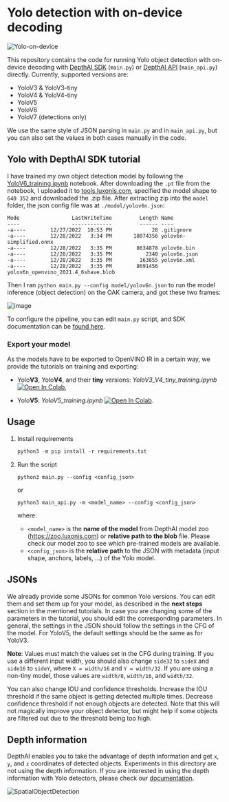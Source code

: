 # Yolo detection with on-device decoding

![Yolo-on-device](https://user-images.githubusercontent.com/56075061/144863222-a52be87e-b1f0-4a0a-b39b-f865bbb6e4a4.png)

This repository contains the code for running Yolo object detection with on-device decoding with [DepthAI SDK](https://docs.luxonis.com/projects/sdk/en/latest/) (`main.py`)  or [DepthAI API](https://docs.luxonis.com/projects/api/en/latest/) (`main_api.py`) directly. Currently, supported versions are:

* YoloV3 & YoloV3-tiny
* YoloV4 & YoloV4-tiny
* YoloV5
* YoloV6
* YoloV7 (detections only)

We use the same style of JSON parsing in `main.py` and in `main_api.py`, but you can also set the values in both cases manually in the code.


## Yolo with DepthAI SDK tutorial

I have trained my own object detection model by following the
[YoloV6_training.ipynb](https://github.com/luxonis/depthai-ml-training/blob/master/colab-notebooks/YoloV6_training.ipynb) notebook. After downloading the `.pt` file from the notebook,
I uploaded it to [tools.luxonis.com](https://tools.luxonis.com), specified the model shape to `640 352` and downloaded the .zip file. After extracting zip into the `model` folder, the json config file was at `./model/yolov6n.json`:

```
Mode                 LastWriteTime         Length Name
----                 -------------         ------ ----
-a----        12/27/2022  10:53 PM             28 .gitignore
-a----        12/28/2022   3:34 PM       18074356 yolov6n-simplified.onnx
-a----        12/28/2022   3:35 PM        8634878 yolov6n.bin
-a----        12/28/2022   3:35 PM           2340 yolov6n.json
-a----        12/28/2022   3:35 PM         163855 yolov6n.xml
-a----        12/28/2022   3:35 PM        8691456 yolov6n_openvino_2021.4_6shave.blob
```

Then I ran `python main.py --config model/yolov6n.json` to run the model inference (object detection) on the OAK camera, and got these two frames:

![image](https://user-images.githubusercontent.com/18037362/209836980-c4ab8ffe-faab-4feb-9a8e-1ba9227f7fd7.png)

To configure the pipeline, you can edit `main.py` script, and SDK documentation can be [found here](https://docs.luxonis.com/projects/sdk/en/latest/).

### Export your model

As the models have to be exported to OpenVINO IR in a certain way, we provide the tutorials on training and exporting:

* Yolo**V3**, Yolo**V4**, and their **tiny** versions: *YoloV3_V4_tiny_training.ipynb* [![Open In Colab](https://colab.research.google.com/assets/colab-badge.svg)](https://colab.research.google.com/github/luxonis/depthai-ml-training/blob/master/colab-notebooks/YoloV3_V4_tiny_training.ipynb),

* Yolo**V5**: *YoloV5_training.ipynb* [![Open In Colab](https://colab.research.google.com/assets/colab-badge.svg)](https://colab.research.google.com/github/luxonis/depthai-ml-training/blob/master/colab-notebooks/YoloV5_training.ipynb).


## Usage

1. Install requirements
	```python
	python3 -m pip install -r requirements.txt
	```
2. Run the script
    ```
    python3 main.py --config <config_json>
    ```
    or
    ```
    python3 main_api.py -m <model_name> --config <config_json>
    ```
    where:

    * `<model_name>` is the **name of the model** from DepthAI model zoo (https://zoo.luxonis.com) or **relative path to the blob** file. Please check our model zoo to see which pre-trained models are available.
    * `<config_json>` is the **relative path** to the JSON with metadata (input shape, anchors, labels, ...) of the Yolo model.


## JSONs

We already provide some JSONs for common Yolo versions. You can edit them and set them up for your model, as described in the **next steps** section in the mentioned tutorials. In case you are changing some of the parameters in the tutorial, you should edit the corresponding parameters. In general, the settings in the JSON should follow the settings in the CFG of the model. For YoloV5, the default settings should be the same as for YoloV3.

**Note**: Values must match the values set in the CFG during training. If you use a different input width, you should also change `side32` to `sideX` and `side16` to `sideY`, where `X = width/16` and `Y = width/32`. If you are using a non-tiny model, those values are `width/8`, `width/16`, and `width/32`.

You can also change IOU and confidence thresholds. Increase the IOU threshold if the same object is getting detected multiple times. Decrease confidence threshold if not enough objects are detected. Note that this will not magically improve your object detector, but might help if some objects are filtered out due to the threshold being too high.

## Depth information

DepthAI enables you to take the advantage of depth information and get `x`, `y`, and `z` coordinates of detected objects. Experiments in this directory are not using the depth information. If you are interested in using the depth information with Yolo detectors, please check our [documentation](https://docs.luxonis.com/projects/api/en/latest/samples/SpatialDetection/spatial_tiny_yolo/#rgb-tinyyolo-with-spatial-data).

![SpatialObjectDetection](https://user-images.githubusercontent.com/56075061/144864639-4519699e-d3da-4172-b66b-0495ea11317e.png)
